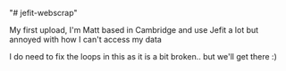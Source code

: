 "# jefit-webscrap" 

My first upload, I'm Matt based in Cambridge and use Jefit a lot but annoyed with how I can't access my data

I do need to fix the loops in this as it is a bit broken.. but we'll get there :)

